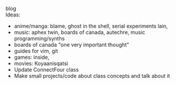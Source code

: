 blog
<br>
Ideas:
 - anime/manga: blame, ghost in the shell, serial experiments lain, 
 - music: aphex twin, boards of canada, autechre, music programming/synths
 - boards of canada "one very important thought"
 - guides for vim, git
 - games: inside,
 - movies: Koyaanisqatsi
 - Update ConnectFour class
 - Make small projects/code about class concepts and talk about it
